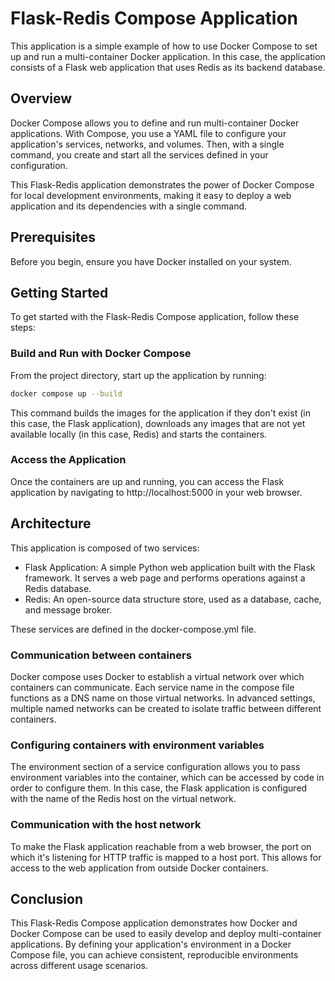 # Flask-Redis Compose Application

This application is a simple example of how to use Docker Compose to set up and run a multi-container Docker application. In this case, the application consists of a Flask web application that uses Redis as its backend database.

## Overview

Docker Compose allows you to define and run multi-container Docker applications. With Compose, you use a YAML file to configure your application's services, networks, and volumes. Then, with a single command, you create and start all the services defined in your configuration.

This Flask-Redis application demonstrates the power of Docker Compose for local development environments, making it easy to deploy a web application and its dependencies with a single command.

## Prerequisites

Before you begin, ensure you have Docker installed on your system.

## Getting Started

To get started with the Flask-Redis Compose application, follow these steps:

### Build and Run with Docker Compose

From the project directory, start up the application by running:

```bash
docker compose up --build
```

This command builds the images for the application if they don't exist (in this case, the Flask application), downloads any images that are not yet available locally (in this case, Redis) and starts the containers.

### Access the Application

Once the containers are up and running, you can access the Flask application by navigating to http://localhost:5000 in your web browser.

## Architecture

This application is composed of two services:

* Flask Application: A simple Python web application built with the Flask framework. It serves a web page and performs operations against a Redis database.
* Redis: An open-source data structure store, used as a database, cache, and message broker.
  
These services are defined in the docker-compose.yml file.

### Communication between containers

Docker compose uses Docker to establish a virtual network over which containers can communicate. Each service name in the compose file functions as a DNS name on those virtual networks. In advanced settings, multiple named networks can be created to isolate traffic between different containers.

### Configuring containers with environment variables

The environment section of a service configuration allows you to pass environment variables into the container, which can be accessed by code in order to configure them. In this case, the Flask application is configured with the name of the Redis host on the virtual network.

### Communication with the host network

To make the Flask application reachable from a web browser, the port on which it's listening for HTTP traffic is mapped to a host port. This allows for access to the web application from outside Docker containers.

## Conclusion

This Flask-Redis Compose application demonstrates how Docker and Docker Compose can be used to easily develop and deploy multi-container applications. By defining your application's environment in a Docker Compose file, you can achieve consistent, reproducible environments across different usage scenarios.